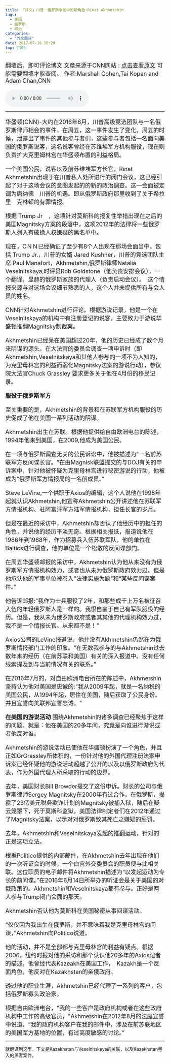 ```yaml
---
title: 「译文」川普－俄罗斯争论中的新角色:Rinat Akhmetshin
tags:
  - 美国
  - 俄罗斯
  - 政治　
categories:
  - "外文翻译"
date: 2017-07-16 10:29
top: 1103
---
```


<font size=4>

翻墙后，即可评论博文
文章来源于CNN网站 :  [点击查看原文](http://edition.cnn.com/2017/07/15/politics/who-is-rinat-akhmetshin/index.html) 可能需要翻墙才能查阅。
作者:Marshall Cohen,Tai Kopan and Adam Chan,CNN

</font>
<!--more-->
<audio controls="controls" name="media" style="width:264px"  autoplay loop=true> <source src="/musics/wish.mp3"></audio>


***
<font size=4>

  华盛顿(CNN)-大约在2016年6月，川普高级竞选团队与一名俄罗斯律师相会的事件，在周五，这一事件发生了变化。周五的时候，泄露出了事件的其他参与者们，这些参与者包括一名面向美国的俄罗斯说客，这名说客曾经在苏维埃军方机构服役，现在则负责扩大克里姆林宫在华盛顿布置的利益格局。

  一个美国公民，说客以及前苏维埃军方长官，Rinat Akhmetshin出现于在川普私人处所进行的闭门会议，这已经引起了对于这场会议的意图发起的的新的政治调查。这一会面被定调为唐纳德　川普的机遇。即从俄罗斯政府那里收到了关于希拉里　克林顿的有罪情报。

  根据 Trump Jr　，这项针对莫斯科的报复性举措出现在之后的美国Magnitsky方案的段落中，这项2012年的法律将一些俄罗斯人列入有破换人权嫌疑的黑名单中。

  现在，CＮＮ已经确证了至少有8个人出现在那场会面当中。包括 Trump Jr.，川普的女婿 Jared Kushner，川普的竞选团队主席 Paul Manafort，Akhmetshin,俄罗斯律师Natalia Veselnitskaya,时评员Rob Goldstone（他负责安排会议），一个翻译，显赫的俄罗斯家族的代理人（负责启动会议）。　这个情报来源与对这场会议细节熟悉的人，这个人并未提供所有与会人员的姓名。

  CNN针对Akhmetshin进行评论。根据游说记录，他是一个在Veselnitskaya的机构中有注册登记的说客，主要致力于游说华盛顿推翻Magnitsky制裁案。

  Akhmetshin已经呆在美国超过20年，他的历史已经成了数个月来阴谋的源头。在大法官的委员会调查一项申诉时（即Akhmetshin,Veselnitskaya和其他人参与的一项不为人知的，为克里母林宫的利益而弱化Magnitsky法案的游说行动），参议院大法官Chuck Grassley 要求更多关于他在4月份的移民记录。

  **服役于俄罗斯军方**

  至关重要的是，Akhmetshin的背景和在苏联军方机构服役的历史促成了他在美国一系列活动的阴谋。

  Akhmetshin出生在苏联。根据他提供给自由欧洲电台的陈述，1994年他来到美国，在2009,他成为美国公民。

  在一项与俄罗斯调查无关的公民诉讼中，他被描述为"一名前苏联军方反间谍长官。"在由Magnisk联盟提交的与DOJ有关的申诉案中，针对他被怀疑为克里母林宫进行秘密游说的行动，他被成为“俄罗斯军方情报局的一名前成员。”

  Steve LeVine,一个供职于Axios的编辑，这个人说他在1998年起就认识Akhmetshin,他宣称Akhmetshin公开讲述他在苏联军方情报机构、驻阿富汗军方陆军情报机构，担任长官的岁月。

  但是在最近的采访中，Akhmetshin却否认了他经历中的担任的角色，并说他的经历平淡无奇。根据相关报纸，报道说他在1986年到1988年，作为招募兵入伍苏联军队，他的单位在Baltics进行调查，他的单位是一个松散的反间谍部门。

  在周五华盛顿邮报的采访中，Akhmetshin认为他从来没有为俄罗斯军方情报机构效力，或者也从未为俄罗斯政府效力过。但是他承认他的军事单位被卷入"法律实施为题"和“某些反间谍案件。”

  他告诉邮报:"我作为士兵服役了2年，和那些成千上万名被征召入伍的年轻俄罗斯人是一样的。我很自豪于自己有军队服役的经历。但是，我从未为俄罗斯政府或者其其他的代理机构效力过，我不是一个情报长官。从来都不是！"

  Axios公司的LeVine报道说，他并没有Akhmetshin仍然在为俄罗斯情报部门工作的印象。“在无数我参与的与Akhmetshin过去数年来的经历（在前苏联和美国）有关的深入报道中。没有任何线索提及到与当前情况有关的联系。”

  在2016年7月的，对自由欧洲电台所在的陈述中，Akhmetshin坚持认为他对美国是忠诚的:"我从2009年起，就是一名纳税的美国公民，从1994年起，居住在美国，随后获取了公民身份。并且宣誓向美联邦宣誓忠诚。"

  **在美国的游说活动**
  围绕Akhmetshin的诸多调查已经聚焦于这样的问题。就是：他在美国的20多年间，究竟是向谁进行游说或者他反对谁。

  Akhmetshin的游说活动已使他在华盛顿扮演了一个角色，并且正如GrGrassley所体积的，一份针对他的外国代理注册法案申诉案已经怀疑他的游说活动超越了公开的以及以俄罗斯政府为代表，作为外国代理人所采取的行动的边界。

  去年，美国财长Bill Browder提交了这份申诉。财长的公司与俄罗斯律师Sergey Magnitsky在2000年有过合作。在俄罗斯，揭露了23亿美元税务欺诈计划的Magnitsky被捕入狱，随后在疑云笼罩下，死于莫斯科监狱。美国法律制定者们在2012年通过了Magnitsky法案，以示对对俄罗斯致其死亡之嫌疑的惩罚。

  去年，Akhmetshin和Veselnitskaya发起的推翻运动，针对的正是这项立法。

  根据Politico提供的内部邮件，在Akhmetshin去年出现在他们的一次听证会的时候，一个白宫外交委员会的职员便与此相关联。这位职员的电子邮件将Akhmetshin描述为“以发起运动为专长的前间谍。”在2016年6月14日所举办的听证会是关于美国的对俄政策的。Akhmetshin和Veselnitskaya都有参与。正好是两人参与Trump闭门会面的那天。

  Akhmetshin否认他为莫斯科在美国秘密从事间谍活动。

  “仅仅因为我出生在俄罗斯，并不意味着我是克里母林宫的间谍，”Akhmetshin向Politico说道。

  他的活动，并不是全部都与克里母林宫的利益有疑点。根据2006，纽约时报对他的采访和那个认识他20多年的Axios记者的描述，他曾经代表Kazeakh在美国工作，　Kazakh是一个反面角色，他反对在Kazakhstan的亲俄政府。

  透过他的职业生涯，Akhmetshin已经代理了一系列的客户，包括俄罗斯寡头政治家。

  根据自由欧洲电台，"我的一些客户是政府机构或者在这些政府机构中工作的高级官员，"Akhmetshin在2012年8月的法庭宣誓中说道。“我的政府机构客户在我的邮件中，涉及在前苏联地区的美国军方基地的位置，有过高度敏感的讨论。”
</font>

***

就翻译到这里。下文是Kazakhstan与Veselnitskaya的关联，以及Kazakhstan卷入的黑客案件。
